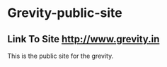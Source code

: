 # Grevity-public-site
## Link To Site http://www.grevity.in

This is the public site for the grevity.
